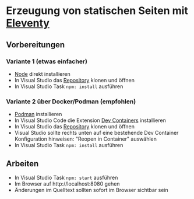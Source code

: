# Erzeugung von statischen Seiten mit [Eleventy](https://www.11ty.dev/)

## Vorbereitungen

### Variante 1 (etwas einfacher)

- [Node](https://nodejs.org/en/download) direkt installieren
- In Visual Studio das [Repository](https://github.com/murksa/11ty) klonen und öffnen
- In Visual Studio Task `npm: install` ausführen

### Variante 2 über Docker/Podman (empfohlen)

- [Podman](https://podman.io/) installieren
- In Visual Studio Code die Extension [Dev Containers](https://marketplace.visualstudio.com/items?itemName=ms-vscode-remote.remote-containers) installieren
- In Visual Studio das [Repository](https://github.com/murksa/11ty) klonen und öffnen
- Visual Studio sollte rechts unten auf eine bestehende Dev Container Konfiguration hinweisen: "Reopen in Container" auswählen
- In Visual Studio Task `npm: install` ausführen


## Arbeiten

- In Visual Studio Task `npm: start` ausführen
- Im Browser auf http://localhost:8080 gehen
- Änderungen im Quelltext sollten sofort im Browser sichtbar sein

